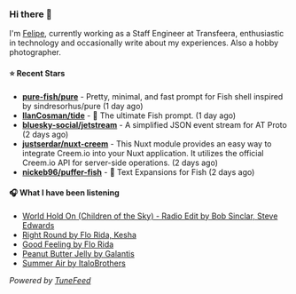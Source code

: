 ### Hi there 👋

I'm [Felipe](https://felipevm.com), currently working as a Staff Engineer at Transfeera, enthusiastic in technology and occasionally write about my experiences. Also a hobby photographer.

#### ⭐ Recent Stars
- **[pure-fish/pure](https://github.com/pure-fish/pure)** - Pretty, minimal, and fast prompt for Fish shell inspired by sindresorhus/pure (1 day ago)
- **[IlanCosman/tide](https://github.com/IlanCosman/tide)** - 🌊 The ultimate Fish prompt. (1 day ago)
- **[bluesky-social/jetstream](https://github.com/bluesky-social/jetstream)** - A simplified JSON event stream for AT Proto (2 days ago)
- **[justserdar/nuxt-creem](https://github.com/justserdar/nuxt-creem)** - This Nuxt module provides an easy way to integrate Creem.io into your Nuxt application. It utilizes the official Creem.io API for server-side operations. (2 days ago)
- **[nickeb96/puffer-fish](https://github.com/nickeb96/puffer-fish)** - 🐡 Text Expansions for Fish (2 days ago)

#### 🎧 What I have been listening
- [World Hold On (Children of the Sky) - Radio Edit by Bob Sinclar, Steve Edwards](https://open.spotify.com/track/3HGwI9qwq5XqBDeZBV3zti)
- [Right Round by Flo Rida, Kesha](https://open.spotify.com/track/7EH2enDP1q3upRqctbOz3n)
- [Good Feeling by Flo Rida](https://open.spotify.com/track/2LEF1A8DOZ9wRYikWgVlZ8)
- [Peanut Butter Jelly by Galantis](https://open.spotify.com/track/3aIhJDHxr1kgTSnutJxPTH)
- [Summer Air by ItaloBrothers](https://open.spotify.com/track/3MIwc5XzD2VX8ZJAIyURKI)

_Powered by [TuneFeed](https://tunefeed.app?ref=github.com)_

